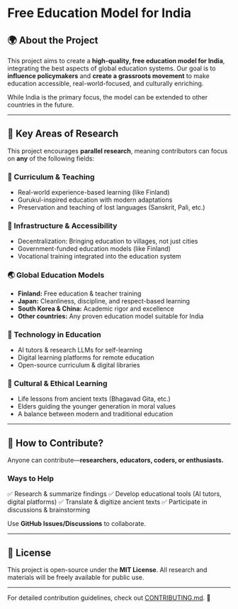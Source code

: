 # Free Education Model for India

## 🌍 About the Project
This project aims to create a **high-quality, free education model for India**, integrating the best aspects of global education systems. Our goal is to **influence policymakers** and **create a grassroots movement** to make education accessible, real-world-focused, and culturally enriching.

While India is the primary focus, the model can be extended to other countries in the future.

---

## 📌 Key Areas of Research
This project encourages **parallel research**, meaning contributors can focus on **any** of the following fields:

### 📖 Curriculum & Teaching
- Real-world experience-based learning (like Finland)
- Gurukul-inspired education with modern adaptations
- Preservation and teaching of lost languages (Sanskrit, Pali, etc.)

### 🏫 Infrastructure & Accessibility
- Decentralization: Bringing education to villages, not just cities
- Government-funded education models (like Finland)
- Vocational training integrated into the education system

### 🌏 Global Education Models
- **Finland:** Free education & teacher training
- **Japan:** Cleanliness, discipline, and respect-based learning
- **South Korea & China:** Academic rigor and excellence
- **Other countries:** Any proven education model suitable for India

### 🤖 Technology in Education
- AI tutors & research LLMs for self-learning
- Digital learning platforms for remote education
- Open-source curriculum & digital libraries

### 🧘 Cultural & Ethical Learning
- Life lessons from ancient texts (Bhagavad Gita, etc.)
- Elders guiding the younger generation in moral values
- A balance between modern and traditional education

---

## 🤝 How to Contribute?
Anyone can contribute—**researchers, educators, coders, or enthusiasts.**

### **Ways to Help**
✅ Research & summarize findings
✅ Develop educational tools (AI tutors, digital platforms)
✅ Translate & digitize ancient texts
✅ Participate in discussions & brainstorming

Use **GitHub Issues/Discussions** to collaborate.

---

## 📜 License
This project is open-source under the **MIT License**. All research and materials will be freely available for public use.

---

For detailed contribution guidelines, check out [CONTRIBUTING.md](CONTRIBUTING.md). 🚀

